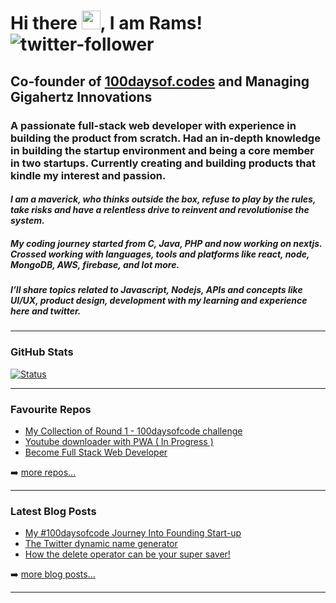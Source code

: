 # Hi there <img src="https://raw.githubusercontent.com/MartinHeinz/MartinHeinz/master/wave.gif" width="30px">, I am Rams! ![twitter-follower](https://img.shields.io/twitter/follow/code_rams?style=social)
## Co-founder of [100daysof.codes](http://100daysof.codes/) and Managing Gigahertz Innovations                                        


### A passionate full-stack web developer with experience in building the product from scratch. Had an in-depth knowledge in building the startup environment and being a core member in two startups. Currently creating and building products that kindle my interest and passion.


#### *I am a maverick, who thinks outside the box, refuse to play by the rules, take risks and have a relentless drive to reinvent and revolutionise the system.*

##### My coding journey started from C, Java, PHP and now working on nextjs. Crossed working with languages, tools and platforms like react, node, MongoDB, AWS, firebase, and lot more.

##### I’ll share topics related to Javascript, Nodejs, APIs and concepts like UI/UX, product design, development with my learning and experience here and twitter.

---

### GitHub Stats

  [![Status](https://github-readme-stats.vercel.app/api?username=ramyachinnadurai&show_icons=true&include_all_commits=true&count_private=true&theme=onedark)](https://github.com/ramyachinnadurai?tab=repositories)

---

### Favourite Repos 

- [My Collection of Round 1 - 100daysofcode challenge](https://github.com/RamyaChinnadurai/100DaysOfCode)
- [Youtube downloader with PWA ( In Progress )](https://github.com/RamyaChinnadurai/youtube-download)
- [Become Full Stack Web Developer](https://github.com/RamyaChinnadurai/Become-A-Full-Stack-Web-Developer)

➡️ [more repos...](https://github.com/RamyaChinnadurai?tab=repositories)

---

### Latest Blog Posts

- [My #100daysofcode Journey Into Founding Start-up](https://rams.codes/my-100daysofcode-journey-into-founding-start-up)
- [The Twitter dynamic name generator](https://rams.codes/the-twitter-dynamic-name-generator)
- [How the delete operator can be your super saver!](https://rams.codes/how-the-delete-operator-can-be-your-super-saver)

➡️ [more blog posts...](https://rams.codes)

---

